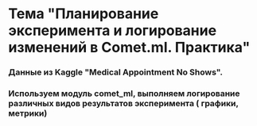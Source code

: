 # Тема "Планирование эксперимента и логирование изменений в Comet.ml. Практика"

### Данные  из Kaggle "Medical Appointment No Shows".
### Используем модуль comet_ml, выполняем логирование различных видов результатов эксперимента ( графики, метрики)